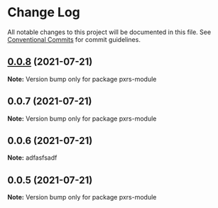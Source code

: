 # Change Log

All notable changes to this project will be documented in this file.
See [Conventional Commits](https://conventionalcommits.org) for commit guidelines.

## [0.0.8](https://github.com/PrinceJoeyLee12/lerna-learn/compare/pxrs-module@0.0.7...pxrs-module@0.0.8) (2021-07-21)

**Note:** Version bump only for package pxrs-module





## 0.0.7 (2021-07-21)

**Note:** Version bump only for package pxrs-module





## 0.0.6 (2021-07-21)

**Note:** adfasfsadf

## 0.0.5 (2021-07-21)

**Note:** Version bump only for package pxrs-module
